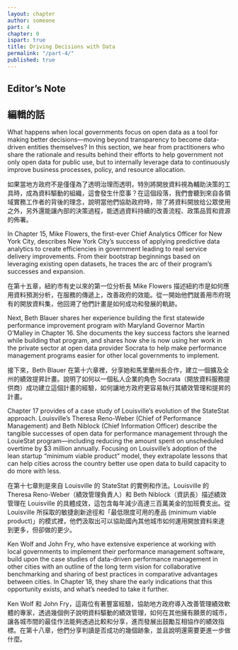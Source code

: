 ```yaml
---
layout: chapter
author: someone
part: 4
chapter: 0
ispart: true
title: Driving Decisions with Data
permalink: "/part-4/"
published: true
---
```


## Editor’s Note

## 編輯的話

What happens when local governments focus on open data as a tool for making better decisions—moving beyond transparency to become data-driven entities themselves? In this section, we hear from practitioners who share the rationale and results behind their efforts to help government not only open data for public use, but to internally leverage data to continuously improve business processes, policy, and resource allocation.

如果當地方政府不是僅僅為了透明治理而透明，特別將開放資料視為輔助決策的工具時，成為資料驅動的組織，這會發生什麼事？在這個段落，我們會聽到來自各領域實務工作者的背後的理念，說明當他們協助政府時，除了將資料開放给公眾使用之外，另外還能讓內部的決策過程，能透過資料持續的改善流程、政策品質和資源的佈署。

In Chapter 15, Mike Flowers, the first-ever Chief Analytics Officer for New York City, describes New York City’s success of applying predictive data analytics to create efficiencies in government leading to real service delivery improvements. From their bootstrap beginnings based on leveraging existing open datasets, he traces the arc of their program’s successes and expansion.

在第十五章，紐約市有史以來的第一位分析長 Mike Flowers 描述紐約市是如何應用資料預測分析，在服務的傳遞上，改善政府的效能。從一開始他們就善用市府現有的開放資料集，他回溯了他們計畫是如何成功和發展的軌跡。

Next, Beth Blauer shares her experience building the first statewide performance improvement program with Maryland Governor Martin O’Malley in Chapter 16. She documents the key success factors she learned while building that program, and shares how she is now using her work in the private sector at open data provider Socrata to help make performance management programs easier for other local governments to implement.

接下來，Beth Blauer 在第十六章裡，分享她和馬里蘭州長合作，建立一個擴及全州的績效提昇計畫。說明了如何以一個私人企業的角色 Socrata（開放資料服務提供商）成功建立這個計畫的經驗，如何讓地方政府更容易執行其績效管理和提昇的計畫。

Chapter 17 provides of a case study of Louisville’s evolution of the StateStat approach. Louisville’s Theresa Reno-Weber (Chief of Performance Management) and Beth Niblock (Chief Information Officer) describe the tangible successes of open data for performance management through the LouieStat program—including reducing the amount spent on unscheduled overtime by $3 million annually. Focusing on Louisville’s adoption of the lean startup “minimum viable product” model, they extrapolate lessons that can help cities across the country better use open data to build capacity to do more with less.

在第十七章則是來自 Louisville 的 StateStat 的實例和作法。Louisville 的 Theresa Reno-Weber（績效管理負責人）和 Beth Niblock（資訊長）描述績效管理在 Louisville 的具體成效，這包含每年減少高達三百萬美金的加班費支出。從 Louisville 所採取的敏捷創新途徑和「最低限度可用的產品 (minimum viable product)」的模式裡，他們汲取出可以協助國內其他城市如何運用開放資料來達到更多，但卻做的更少。

Ken Wolf and John Fry, who have extensive experience at working with local governments to implement their performance management software, build upon the case studies of data-driven performance management in other cities with an outline of the long term vision for collaborative benchmarking and sharing of best practices in comparative advantages between cities. In Chapter 18, they share the early indications that this opportunity exists, and what’s needed to take it further.

Ken Wolf 和 John Fry，這兩位有著豐富經驗，協助地方政府導入改善管理績效軟體的專家，透過幾個例子說明資料驅動的績效管理，如何在其他擁有願景的城市，讓各城市間的最佳作法能夠透過比較和分享，進而發展出鼓勵互相協作的績效指標。在第十八章，他們分享判讀是否成功的幾個跡象，並且說明還需要更進一步做什麼。